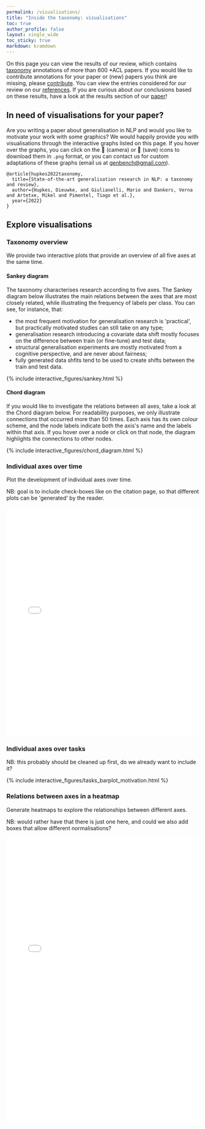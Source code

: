 ```yaml
---
permalink: /visualisations/
title: "Inside the taxonomy: visualisations"
toc: true
author_profile: false
layout: single_wide
toc_sticky: true
markdown: kramdown
---
```


On this page you can view the results of our review, which contains [taxonomy](/taxonomy) annotations of more than 600 *ACL papers.
If you would like to contribute annotations for your paper or (new) papers you think are missing, please [contribute](/contribute).
You can view the entries considered for our review on our [references](page).
If you are curious about *our* conclusions based on these results, have a look at the results section of our [paper](paper)!

## In need of visualisations for your paper?
Are you writing a paper about generalisation in NLP and would you like to motivate your work with some graphics?
We would happily provide you with visualisations through the interactive graphs listed on this page.
If you hover over the graphs, you can click on the 📸 (camera) or 💾 (save) icons to download them in `.png` format, or you can contact us for custom adaptations of these graphs (email us at [genbench@gmail.com](genbench@mgail.com)).

```
@article{hupkes2022taxonomy,
  title={State-of-the-art generalisation research in NLP: a taxonomy and review},
  author={Hupkes, Dieuwke, and Giulianelli, Mario and Dankers, Verna and Artetxe, Mikel and Pimentel, Tiago et al.},
  year={2022}
}
```

## Explore visualisations

###  Taxonomy overview

We provide two interactive plots that provide an overview of all five axes at the same time.

#### Sankey diagram
The taxonomy characterises research according to five axes. The Sankey diagram below illustrates the main relations between the axes that are most closely related, while illustrating the frequency of labels per class.
You can see, for instance, that:
- the most frequent motivation for generalisation research is 'practical', but practically motivated studies can still take on any type;
- generalisation research introducing a covariate data shift mostly focuses on the difference between train (or fine-tune) and test data;
- structural generalisation experiments are mostly motivated from a cognitive perspective, and are never about fairness;
- fully generated data shfits tend to be used to create shifts between the train and test data.

{% include interactive_figures/sankey.html %}

#### Chord diagram

If you would like to investigate the relations between all axes, take a look at the Chord diagram below. For readability purposes, we only illustrate connections that occurred more than 50 times.
Each axis has its own colour scheme, and the node labels indicate both the axis's name and the labels within that axis.
If you hover over a node or click on that node, the diagram highlights the connections to other nodes.

{% include interactive_figures/chord_diagram.html %}

### Individual axes over time

Plot the development of individual axes over time.

NB: goal is to include check-boxes like on the citation page, so that different plots can be 'generated' by the reader.

<div>
  <iframe id="barplot_time_outer" style="height:600px;width:100%;border:none" scrolling=no frameborder="0" src="/visualisations/barplot_time.html"></iframe>
</div>


### Individual axes over tasks

NB: this probably should be cleaned up first, do we already want to include it?

{% include interactive_figures/tasks_barplot_motivation.html %}

### Relations between axes in a heatmap

Generate heatmaps to explore the relationships between different axes.

NB: would rather have that there is just one here, and could we also add boxes that allow different normalisations?


<div>
  <iframe id="heatmap_outer" style="height:750px;width:100%;border:none" scrolling=no frameborder="0" src="/visualisations/heatmap.html"></iframe>
</div>
